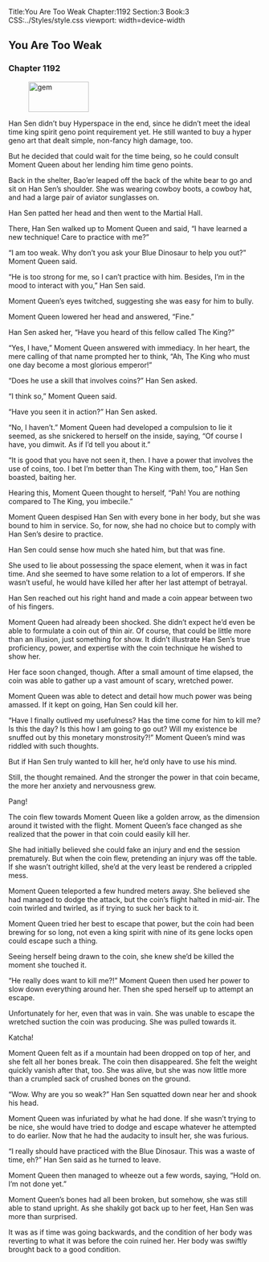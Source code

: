 Title:You Are Too Weak 
Chapter:1192 
Section:3 
Book:3 
CSS:../Styles/style.css 
viewport: width=device-width
  
## You Are Too Weak
### Chapter 1192 
<figure>
	<img src="../Images/gem.gif" alt="gem" id="gem" width="120" height="60" />
</figure>
  

  
  Han Sen didn’t buy Hyperspace in the end, since he didn’t meet the ideal time king spirit geno point requirement yet. He still wanted to buy a hyper geno art that dealt simple, non-fancy high damage, too.

But he decided that could wait for the time being, so he could consult Moment Queen about her lending him time geno points.

Back in the shelter, Bao’er leaped off the back of the white bear to go and sit on Han Sen’s shoulder. She was wearing cowboy boots, a cowboy hat, and had a large pair of aviator sunglasses on.

Han Sen patted her head and then went to the Martial Hall.

There, Han Sen walked up to Moment Queen and said, “I have learned a new technique! Care to practice with me?”

“I am too weak. Why don’t you ask your Blue Dinosaur to help you out?” Moment Queen said.

“He is too strong for me, so I can’t practice with him. Besides, I’m in the mood to interact with you,” Han Sen said.

Moment Queen’s eyes twitched, suggesting she was easy for him to bully.

Moment Queen lowered her head and answered, “Fine.”

Han Sen asked her, “Have you heard of this fellow called The King?”

“Yes, I have,” Moment Queen answered with immediacy. In her heart, the mere calling of that name prompted her to think, “Ah, The King who must one day become a most glorious emperor!”

“Does he use a skill that involves coins?” Han Sen asked.

“I think so,” Moment Queen said.

“Have you seen it in action?” Han Sen asked.

“No, I haven’t.” Moment Queen had developed a compulsion to lie it seemed, as she snickered to herself on the inside, saying, “Of course I have, you dimwit. As if I’d tell you about it.”

“It is good that you have not seen it, then. I have a power that involves the use of coins, too. I bet I’m better than The King with them, too,” Han Sen boasted, baiting her.

Hearing this, Moment Queen thought to herself, “Pah! You are nothing compared to The King, you imbecile.”

Moment Queen despised Han Sen with every bone in her body, but she was bound to him in service. So, for now, she had no choice but to comply with Han Sen’s desire to practice.

Han Sen could sense how much she hated him, but that was fine.

She used to lie about possessing the space element, when it was in fact time. And she seemed to have some relation to a lot of emperors. If she wasn’t useful, he would have killed her after her last attempt of betrayal.

Han Sen reached out his right hand and made a coin appear between two of his fingers.

Moment Queen had already been shocked. She didn’t expect he’d even be able to formulate a coin out of thin air. Of course, that could be little more than an illusion, just something for show. It didn’t illustrate Han Sen’s true proficiency, power, and expertise with the coin technique he wished to show her.

Her face soon changed, though. After a small amount of time elapsed, the coin was able to gather up a vast amount of scary, wretched power.

Moment Queen was able to detect and detail how much power was being amassed. If it kept on going, Han Sen could kill her.

“Have I finally outlived my usefulness? Has the time come for him to kill me? Is this the day? Is this how I am going to go out? Will my existence be snuffed out by this monetary monstrosity?!” Moment Queen’s mind was riddled with such thoughts.

But if Han Sen truly wanted to kill her, he’d only have to use his mind.

Still, the thought remained. And the stronger the power in that coin became, the more her anxiety and nervousness grew.

Pang!

The coin flew towards Moment Queen like a golden arrow, as the dimension around it twisted with the flight. Moment Queen’s face changed as she realized that the power in that coin could easily kill her.

She had initially believed she could fake an injury and end the session prematurely. But when the coin flew, pretending an injury was off the table. If she wasn’t outright killed, she’d at the very least be rendered a crippled mess.

Moment Queen teleported a few hundred meters away. She believed she had managed to dodge the attack, but the coin’s flight halted in mid-air. The coin twirled and twirled, as if trying to suck her back to it.

Moment Queen tried her best to escape that power, but the coin had been brewing for so long, not even a king spirit with nine of its gene locks open could escape such a thing.

Seeing herself being drawn to the coin, she knew she’d be killed the moment she touched it.

“He really does want to kill me?!” Moment Queen then used her power to slow down everything around her. Then she sped herself up to attempt an escape.

Unfortunately for her, even that was in vain. She was unable to escape the wretched suction the coin was producing. She was pulled towards it.

Katcha!

Moment Queen felt as if a mountain had been dropped on top of her, and she felt all her bones break. The coin then disappeared. She felt the weight quickly vanish after that, too. She was alive, but she was now little more than a crumpled sack of crushed bones on the ground.

“Wow. Why are you so weak?” Han Sen squatted down near her and shook his head.

Moment Queen was infuriated by what he had done. If she wasn’t trying to be nice, she would have tried to dodge and escape whatever he attempted to do earlier. Now that he had the audacity to insult her, she was furious.

“I really should have practiced with the Blue Dinosaur. This was a waste of time, eh?” Han Sen said as he turned to leave.

Moment Queen then managed to wheeze out a few words, saying, “Hold on. I’m not done yet.”

Moment Queen’s bones had all been broken, but somehow, she was still able to stand upright. As she shakily got back up to her feet, Han Sen was more than surprised.

It was as if time was going backwards, and the condition of her body was reverting to what it was before the coin ruined her. Her body was swiftly brought back to a good condition.
